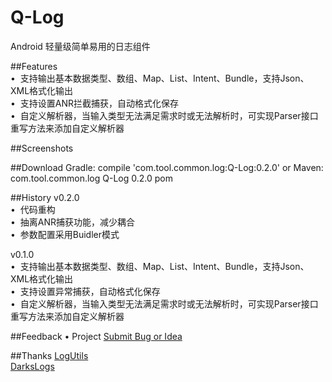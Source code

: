 # Q-Log
Android 轻量级简单易用的日志组件

##Features  
•  支持输出基本数据类型、数组、Map、List、Intent、Bundle，支持Json、XML格式化输出  
•  支持设置ANR拦截捕获，自动格式化保存  
•  自定义解析器，当输入类型无法满足需求时或无法解析时，可实现Parser接口重写方法来添加自定义解析器  

##Screenshots

##Download
Gradle:
compile 'com.tool.common.log:Q-Log:0.2.0'
or Maven:
<dependency>
  <groupId>com.tool.common.log</groupId>
  <artifactId>Q-Log</artifactId>
  <version>0.2.0</version>
  <type>pom</type>
</dependency>

##History
v0.2.0  
•  代码重构  
•  抽离ANR捕获功能，减少耦合  
•  参数配置采用Buidler模式  

v0.1.0  
•  支持输出基本数据类型、数组、Map、List、Intent、Bundle，支持Json、XML格式化输出  
•  支持设置异常捕获，自动格式化保存  
•  自定义解析器，当输入类型无法满足需求时或无法解析时，可实现Parser接口重写方法来添加自定义解析器

##Feedback
•  Project  [Submit Bug or Idea](https://github.com/DesignQu/Tool-Log/issues)   

##Thanks
[LogUtils](https://github.com/pengwei1024/LogUtils)  
[DarksLogs](https://github.com/liulhdarks/darks-logs)
